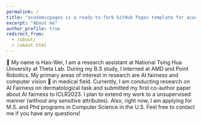 ```yaml
---
permalink: /
title: "academicpages is a ready-to-fork GitHub Pages template for academic personal websites"
excerpt: "About me"
author_profile: true
redirect_from: 
  - /about/
  - /about.html
---
```


 👋 My name is Hao-Wei, I am a research assistant at National Tsing Hua University at Theta Lab.  During my B.S study, I interned at AMD and Point Robotics. My primary areas of interest in research are AI fairness and computer vision 👀 in medical field. Currently, I am conducting research on AI Fairness on dermatological task and submitted my first co-author paper about AI fairness to ICLR2023. I plan to extend my work to a unsupervised manner (without any sensitive attributes). Also, right now, I am applying for M.S. and Phd programs in Computer Science in the U.S. Feel free to contact me if you have any questions!




